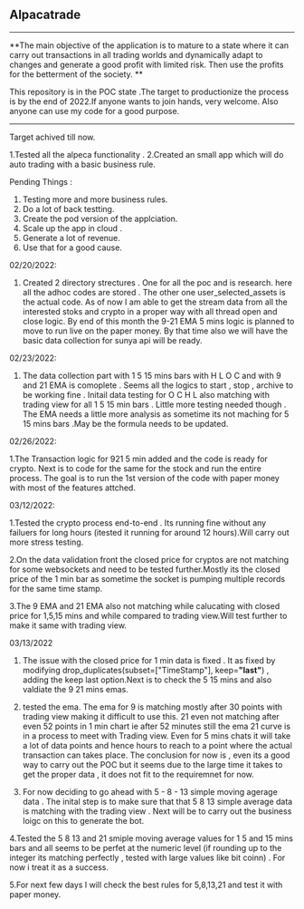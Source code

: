 ## Alpacatrade
---------------------------------------------------------------------------------------------
**The main objective of the application is to mature to a state where it can carry out transactions in all trading worlds and dynamically adapt to changes and generate a good profit with limited risk. Then use the profits for the betterment of the society. **

This repository is in the POC state .The target to productionize the process is by the end of 2022.If anyone wants to join hands, very welcome. Also anyone can use my code for a good purpose.


----------------------------------------------------------------------------------------------

Target achived till now.

1.Tested all the alpeca functionality .
2.Created an small app which will do auto trading with a basic business rule.


Pending Things :
1. Testing more and more business rules.
2. Do a lot of back testting.
3. Create the pod version of the applciation.
4. Scale up the app in cloud .
5. Generate a lot of revenue.
6. Use that for a good cause.

02/20/2022:
1. Created 2 directory strectures . One for all the poc and is research. here all the adhoc codes are stored . The other one user_selected_assets is the actual code. As of now I am able to get the stream data from all the interested stoks and crypto in a proper way with all thread open and close logic. By end of this month the 9-21 EMA 5 mins logic is planned to move to run live on the paper money. By that time also we will have the basic data collection for sunya api will be ready.

02/23/2022:
1. The data collection part with 1 5 15 mins bars with H L O C and with 9 and 21 EMA is comoplete . Seems all the logics to start , stop , archive to be working fine . Initail data testing for O C H L also matching with trading view for all 1 5 15 min bars . Little more testing needed though . The EMA needs a little more analysis as sometime its not maching for 5 15 mins bars .May be the formula needs to be updated.

02/26/2022:

1.The Transaction logic for 921 5 min added and the code is ready for crypto. Next is to code for the same for the stock and run the entire process. The goal is to run the 1st version of the code with paper money with most of the features attched.

03/12/2022:

1.Tested the crypto process end-to-end . Its running fine without any failuers for long hours (itested it running for around 12 hours).Will carry out more stress testing. 


2.On the data validation front the closed price for cryptos are not matching for some websockets and need to be tested further.Mostly its the closed price of the 1 min bar as sometime the socket is pumping multiple records for the same time stamp. 


3.The 9 EMA and 21 EMA also not matching while calucating with closed price for 1,5,15 mins and while compared to trading view.Will test further to make it same with trading view.

03/13/2022

1. The issue with the closed price for 1 min data is fixed . It as fixed by modifying drop_duplicates(subset=["TimeStamp"], keep=**"last"**) , adding the keep last option.Next is to check the 5 15 mins and also valdiate the 9 21 mins emas.

2. tested the ema. The ema for 9 is matching mostly after 30 points with trading view making it difficult to use this. 21 even not matching after even 52 points in 1 min chart ie after 52 minutes still the ema 21 curve is in a process to meet with Trading view. Even for 5 mins chats it will take a lot of data points and hence hours to reach to a point where the actual transaction can takes place. The conclusion for now is , even its a good way to carry out the POC but it seems due to the large time it takes to get the proper data , it does not fit to the requiremnet for now.

3. For now deciding to go ahead with 5  - 8 - 13 simple moving agerage data . The inital step is to make sure that that 5 8 13 simple average data is matching with the trading view . Next will be to carry out the business loigc on this to generate the bot.

4.Tested the 5 8 13 and 21 smiple moving average values for 1 5 and 15 mins bars and all seems to be perfet at the numeric level (if rounding up to the integer its matching perfectly , tested with large values like bit coinn) . For now i treat it as a success.

5.For next few days I will check the best rules for 5,8,13,21 and test it with paper money.


